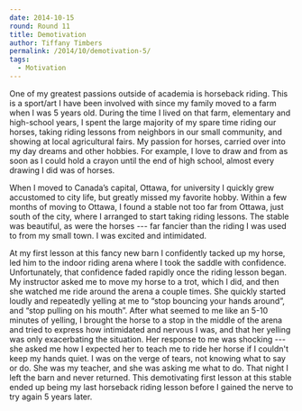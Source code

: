 ```yaml
---
date: 2014-10-15
round: Round 11
title: Demotivation
author: Tiffany Timbers
permalink: /2014/10/demotivation-5/
tags:
  - Motivation
---
```

One of my greatest passions outside of academia is horseback riding. This is a sport/art I have been involved with since my family moved to a farm when I was 5 years old. During the time I lived on that farm, elementary and high-school years, I spent the large majority of my spare time riding our horses, taking riding lessons from neighbors in our small community, and showing at local agricultural fairs. My passion for horses, carried over into my day dreams and other hobbies. For example, I love to draw and from as soon as I could hold a crayon until the end of high school, almost every drawing I did was of horses.

When I moved to Canada’s capital, Ottawa, for university I quickly grew accustomed to city life, but greatly missed my favorite hobby. Within a few months of moving to Ottawa, I found a stable not too far from Ottawa, just south of the city, where I arranged to start taking riding lessons. The stable was beautiful, as were the horses --- far fancier than the riding I was used to from my small town. I was excited and intimidated.

At my first lesson at this fancy new barn I confidently tacked up my horse, led him to the indoor riding arena where I took the saddle with confidence. Unfortunately, that confidence faded rapidly once the riding lesson began. My instructor asked me to move my horse to a trot, which I did, and then she watched me ride around the arena a couple times. She quickly started loudly and repeatedly yelling at me to “stop bouncing your hands around”,  and “stop pulling on his mouth”. After what seemed to me like an 5-10 minutes of yelling, I brought the horse to a stop in the middle of the arena and tried to express how intimidated and nervous I was, and that her yelling was only exacerbating the situation. Her response to me was shocking --- she asked me how I expected her to teach me to ride her horse if I couldn't keep my hands quiet. I was on the verge of tears, not knowing what to say or do. She was my teacher, and she was asking me what to do. That night I left the barn and never returned. This demotivating first lesson at this stable ended up being my last horseback riding lesson before I gained the nerve to try again 5 years later.
